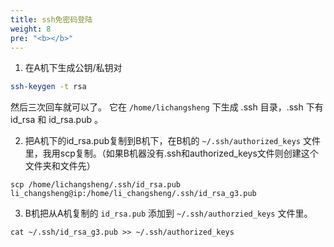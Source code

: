 ```yaml
---
title: ssh免密码登陆
weight: 8
pre: "<b></b>"
---
```




1. 在A机下生成公钥/私钥对
```bash
ssh-keygen -t rsa 
```
然后三次回车就可以了。
它在 `/home/lichangsheng` 下生成 .ssh 目录，.ssh 下有 id_rsa 和 id_rsa.pub 。

2. 把A机下的id_rsa.pub复制到B机下，在B机的 `~/.ssh/authorized_keys` 文件里，我用scp复制。（如果B机器没有.ssh和authorized_keys文件则创建这个文件夹和文件先）
```
scp /home/lichangsheng/.ssh/id_rsa.pub  li_changsheng@ip:/home/li_changsheng/.ssh/id_rsa_g3.pub
```

3. B机把从A机复制的 `id_rsa.pub` 添加到 `~/.ssh/authorzied_keys` 文件里。
```
cat ~/.ssh/id_rsa_g3.pub >> ~/.ssh/authorized_keys 
```
